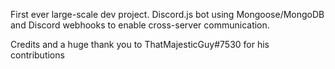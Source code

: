 First ever large-scale dev project. Discord.js bot using Mongoose/MongoDB and Discord webhooks to enable cross-server communication.

Credits and a huge thank you to ThatMajesticGuy#7530 for his contributions
